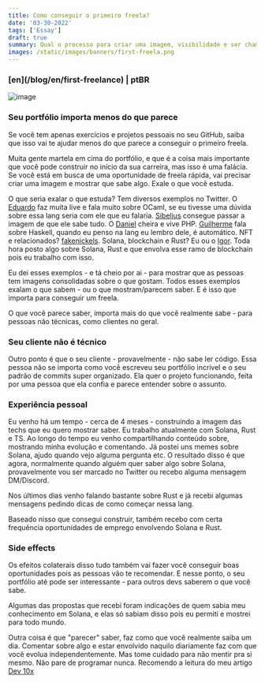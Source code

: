 ```yaml
---
title: Como conseguir o primeiro freela?
date: '03-30-2022'
tags: ['Essay']
draft: true
summary: Qual o processo para criar uma imagem, visibilidade e ser chamado para freelas?
images: /static/images/banners/first-freela.png
---
```


<h3>[en](/blog/en/first-freelance) | ptBR</h3>

![image](/static/images/banners/first-freela.png)

### Seu portfólio importa menos do que parece

Se você tem apenas exercícios e projetos pessoais no seu GitHub, saiba que isso vai te ajudar menos do que parece a conseguir o primeiro freela.

Muita gente martela em cima do portfólio, e que é a coisa mais importante que você pode construir no início da sua carreira, mas isso é uma falácia. Se você está em busca de uma oportunidade de freela rápida, vai precisar criar uma imagem e mostrar que sabe algo. Exale o que você estuda.

O que seria exalar o que estuda? Tem diversos exemplos no Twitter. O [Eduardo](https://twitter.com/TheEduardoRFS) faz muita live e fala muito sobre OCaml, se eu tivesse uma dúvida sobre essa lang seria com ele que eu falaria. [Sibelius](https://twitter.com/sseraphini) consegue passar a imagem de que ele sabe tudo. O [Daniel](https://twitter.com/danielhe4rt) cheira e vive PHP. [Guilherme](https://twitter.com/KindSloth) fala sobre Haskell, quando eu penso na lang eu lembro dele, é automático. NFT e relacionados? [fakenickels](https://twitter.com/fakenickels). Solana, blockchain e Rust? Eu ou o [Igor](https://twitter.com/igorlourencox). Toda hora posto algo sobre Solana, Rust e que envolva esse ramo de blockchain pois eu trabalho com isso.

Eu dei esses exemplos - e tá cheio por ai - para mostrar que as pessoas tem imagens consolidadas sobre o que gostam. Todos esses exemplos exalam o que sabem - ou o que mostram/parecem saber. E é isso que importa para conseguir um freela. 

O que você parece saber, importa mais do que você realmente sabe - para pessoas não técnicas, como clientes no geral.

### Seu cliente não é técnico

Outro ponto é que o seu cliente - provavelmente - não sabe ler código. Essa pessoa não se importa como você escreveu seu portfólio incrível e o seu padrão de commits super organizado. Ela quer o projeto funcionando, feita por uma pessoa que ela confia e parece entender sobre o assunto.

### Experiência pessoal

Eu venho há um tempo - cerca de 4 meses - construindo a imagem das techs que eu quero mostrar saber. Eu trabalho atualmente com Solana, Rust e TS. Ao longo do tempo eu venho compartilhando conteúdo sobre, mostrando minha evolução e comentando. Já postei uns memes sobre Solana, ajudo quando vejo alguma pergunta etc. O resultado disso é que agora, normalmente quando alguém quer saber algo sobre Solana, provavelmente vou ser marcado no Twitter ou recebo alguma mensagem DM/Discord.

Nos últimos dias venho falando bastante sobre Rust e já recebi algumas mensagens pedindo dicas de como começar nessa lang.

Baseado nisso que consegui construir, também recebo com certa frequência oportunidades de emprego envolvendo Solana e Rust.

### Side effects

Os efeitos colaterais disso tudo também vai fazer você conseguir boas oportunidades pois as pessoas vão te recomendar. E nesse ponto, o seu portfólio até pode ser interessante - para outros devs saberem o que você sabe. 

Algumas das propostas que recebi foram indicações de quem sabia meu conhecimento em Solana, e elas só sabiam disso pois eu permiti e mostrei para todo mundo.

Outra coisa é que "parecer" saber, faz como que você realmente saiba um dia. Comentar sobre algo e estar envolvido naquilo diariamente faz com que você evolua independentemente. Mas tome cuidado para não mentir pra si mesmo. Não pare de programar nunca. Recomendo a leitura do meu artigo [Dev 10x](/blog/ptBR/elite-dev)